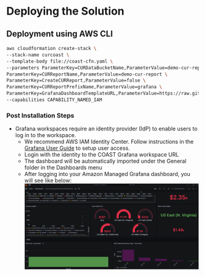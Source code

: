 # Deploying the Solution

## Deployment using AWS CLI

``` bash
aws cloudformation create-stack \
--stack-name curcoast \
--template-body file://coast-cfn.yaml \
--parameters ParameterKey=CURDataBucketName,ParameterValue=demo-cur-report \
ParameterKey=CURReportName,ParameterValue=demo-cur-report \
ParameterKey=CreateCURReport,ParameterValue=false \
ParameterKey=CURReportPrefixName,ParameterValue=grafana \
ParameterKey=GrafanaDashboardTemplateURL,ParameterValue=https://raw.githubusercontent.com/pelgrim/observability-best-practices/main/sandbox/coast/grafana-dashboard.json  \
--capabilities CAPABILITY_NAMED_IAM
```

### Post Installation Steps
- Grafana workspaces require an identity provider (IdP) to enable users to log in to the workspace.
  - We recommend AWS IAM Identity Center.  Follow instructions in the [Grafana User Guide](https://docs.aws.amazon.com/grafana/latest/userguide/AMG-manage-users-and-groups-AMG.html) to setup user access.
  - Login with the identity to the COAST Grafana workspace URL
  - The dashboard will be automatically imported under the General folder in the Dashboards menu
  - After logging into your Amazon Managed Grafana dashboard, you will see like below:
   ![Dashboard](images/image.png "Dashboard")

